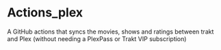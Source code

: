 # Actions_plex
A GitHub actions that syncs the movies, shows and ratings between trakt and Plex (without needing a PlexPass or Trakt VIP subscription)
